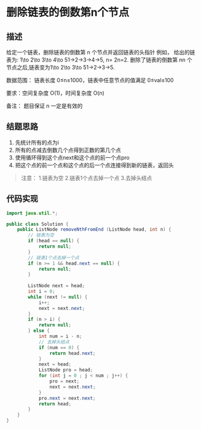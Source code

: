 # 删除链表的倒数第n个节点
## 描述
给定一个链表，删除链表的倒数第 n 个节点并返回链表的头指针
例如，
给出的链表为: 1\to 2\to 3\to 4\to 51→2→3→4→5, n= 2n=2.
删除了链表的倒数第 nn 个节点之后,链表变为1\to 2\to 3\to 51→2→3→5.

数据范围： 链表长度 0≤n≤1000，链表中任意节点的值满足 0≤val≤100

要求：空间复杂度 O(1)，时间复杂度 O(n)

备注：
题目保证 n 一定是有效的

## 结题思路
1. 先统计所有的点为i
2. 所有的点减去倒数几个点得到正数的第几个点
3. 使用循环得到这个点next和这个点的前一个点pro
4. 把这个点的前一个点和这个点的后一个点连接得到新的链表，返回头

>注意：
1.链表为空
2.链表1个点去掉一个点
3.去掉头结点

## 代码实现
```java
import java.util.*;

public class Solution {
    public ListNode removeNthFromEnd (ListNode head, int n) {
        // 链表为空
        if (head == null) {
            return null;
        }
        // 链表1个点去掉一个点
        if (n >= 1 && head.next == null) {
            return null;
        }
        
        ListNode next = head;
        int i = 0;
        while (next != null) {
            i++;
            next = next.next;
        }
        if (n > i) {
            return null;
        } else {
            int num = i - n;
            // 去掉头结点
            if (num == 0) {
                return head.next;
            }
            next = head;
            ListNode pro = head;
            for (int j = 0 ; j < num ; j++) {
                pro = next;
                next = next.next;
            }
            pro.next = next.next;
            return head;
        }
    }
}
```

